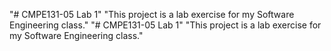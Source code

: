 "# CMPE131-05 Lab 1" 
"This project is a lab exercise for my Software Engineering class." 
"# CMPE131-05 Lab 1" 
"This project is a lab exercise for my Software Engineering class." 
